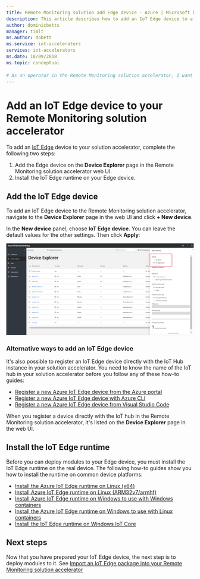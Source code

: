 ```yaml
---
title: Remote Monitoring solution add Edge device - Azure | Microsoft Docs 
description: This article describes how to add an IoT Edge device to a Remote Monitoring solution accelerator
author: dominicbetts
manager: timlt
ms.author: dobett
ms.service: iot-accelerators
services: iot-accelerators
ms.date: 10/09/2018
ms.topic: conceptual

# As an operator in the Remote Monitoring solution accelerator, I want add an IoT Edge deice to the solution so that I can receive telemetry from the device
---
```


# Add an IoT Edge device to your Remote Monitoring solution accelerator

To add an [IoT Edge](../iot-edge/about-iot-edge.md) device to your solution accelerator, complete the following two steps:

1. Add the Edge device on the **Device Explorer** page in the Remote Monitoring solution accelerator web UI.
1. Install the IoT Edge runtime on your Edge device.

## Add the IoT Edge device

To add an IoT Edge device to the Remote Monitoring solution accelerator, navigate to the **Device Explorer** page in the web UI and click **+ New device**.

In the **New device** panel, choose **IoT Edge device**. You can leave the default values for the other settings. Then click **Apply**:

![Add IoT Edge device](media/iot-accelerators-remote-monitoring-add-edge-device/addedgedevice.png)

### Alternative ways to add an IoT Edge device

It's also possible to register an IoT Edge device directly with the IoT Hub instance in your solution accelerator. You need to know the name of the IoT hub in your solution accelerator before you follow any of these how-to guides:

- [Register a new Azure IoT Edge device from the Azure portal](../iot-edge/how-to-manual-provision-symmetric-key.md#register-in-the-azure-portal)
- [Register a new Azure IoT Edge device with Azure CLI](../iot-edge/how-to-manual-provision-symmetric-key.md#register-with-the-azure-cli)
- [Register a new Azure IoT Edge device from Visual Studio Code](../iot-edge/how-to-manual-provision-symmetric-key.md#register-with-visual-studio-code)

When you register a device directly with the IoT hub in the Remote Monitoring solution accelerator, it's listed on the **Device Explorer** page in the web UI.

## Install the IoT Edge runtime

Before you can deploy modules to your Edge device, you must install the IoT Edge runtime on the real device. The following how-to guides show you how to install the runtime on common device platforms:

- [Install the Azure IoT Edge runtime on Linux (x64)](../iot-edge/how-to-install-iot-edge.md)
- [Install Azure IoT Edge runtime on Linux (ARM32v7/armhf)](../iot-edge/how-to-install-iot-edge.md)
- [Install Azure IoT Edge runtime on Windows to use with Windows containers](../iot-edge/how-to-install-iot-edge.md)
- [Install the Azure IoT Edge runtime on Windows to use with Linux containers](../iot-edge/how-to-install-iot-edge.md)
- [Install the IoT Edge runtime on Windows IoT Core](../iot-edge/how-to-install-iot-edge.md)

## Next steps

Now that you have prepared your IoT Edge device, the next step is to deploy modules to it. See [Import an IoT Edge package into your Remote Monitoring solution accelerator](iot-accelerators-remote-monitoring-import-edge-package.md)